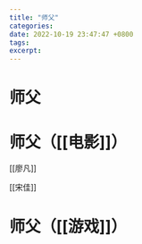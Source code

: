 ```yaml
---
title: "师父"
categories: 
date: 2022-10-19 23:47:47 +0800
tags: 
excerpt: 
---
```



# 师父






# 师父（[[电影]]）

[[廖凡]]

[[宋佳]]

# 师父（[[游戏]]）



